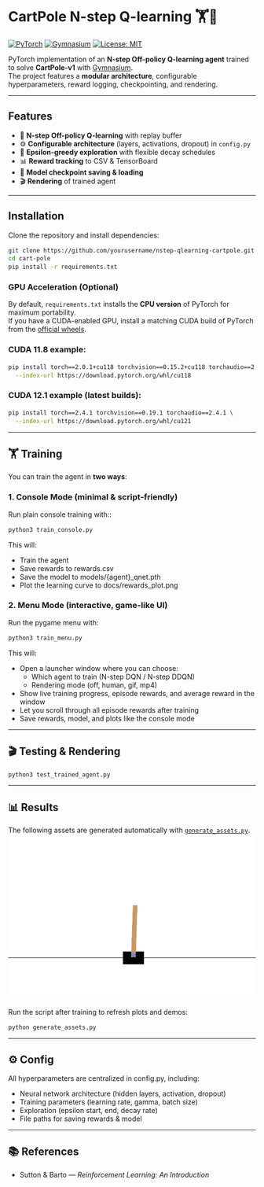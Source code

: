 # CartPole N-step Q-learning 🏋️🤖

[![PyTorch](https://img.shields.io/badge/PyTorch-2.0+-EE4C2C?logo=pytorch)](https://pytorch.org/)
[![Gymnasium](https://img.shields.io/badge/Gymnasium-0.29+-008080?logo=openai)](https://gymnasium.farama.org/)
[![License: MIT](https://img.shields.io/badge/License-MIT-yellow.svg)](LICENSE)

PyTorch implementation of an **N-step Off-policy Q-learning agent** trained to solve **CartPole-v1** with [Gymnasium](https://gymnasium.farama.org/).  
The project features a **modular architecture**, configurable hyperparameters, reward logging, checkpointing, and rendering.

---

## Features
- 🧠 **N-step Off-policy Q-learning** with replay buffer  
- ⚙️ **Configurable architecture** (layers, activations, dropout) in `config.py`  
- 🎲 **Epsilon-greedy exploration** with flexible decay schedules  
- 📊 **Reward tracking** to CSV & TensorBoard  
- 💾 **Model checkpoint saving & loading**  
- 🎬 **Rendering** of trained agent  

---

## Installation
Clone the repository and install dependencies:

```bash
git clone https://github.com/yourusername/nstep-qlearning-cartpole.git
cd cart-pole
pip install -r requirements.txt
```

### GPU Acceleration (Optional)
By default, `requirements.txt` installs the **CPU version** of PyTorch for maximum portability.  
If you have a CUDA-enabled GPU, install a matching CUDA build of PyTorch from the [official wheels](https://pytorch.org/get-started/previous-versions/).

### CUDA 11.8 example:
```bash
pip install torch==2.0.1+cu118 torchvision==0.15.2+cu118 torchaudio==2.0.2+cu118 \
  --index-url https://download.pytorch.org/whl/cu118
```

### CUDA 12.1 example (latest builds):
```bash
pip install torch==2.4.1 torchvision==0.19.1 torchaudio==2.4.1 \
  --index-url https://download.pytorch.org/whl/cu121
```

---

## 🏋️ Training

You can train the agent in **two ways**:

### 1. Console Mode (minimal & script-friendly)
Run plain console training with::
```bash
python3 train_console.py
```
This will:
- Train the agent
- Save rewards to rewards.csv
- Save the model to models/{agent}_qnet.pth
- Plot the learning curve to docs/rewards_plot.png

### 2. Menu Mode (interactive, game-like UI)
Run the pygame menu with:
```bash
python3 train_menu.py
```
This will:
- Open a launcher window where you can choose:
  - Which agent to train (N-step DQN / N-step DDQN)
  - Rendering mode (off, human, gif, mp4)
- Show live training progress, episode rewards, and average reward in the window
- Let you scroll through all episode rewards after training
- Save rewards, model, and plots like the console mode

---

## 🎬 Testing & Rendering
```bash
python3 test_trained_agent.py
```

---

## 📊 Results

The following assets are generated automatically with [`generate_assets.py`](generate_assets.py).
![Alt text](docs/cartpole.gif)

Run the script after training to refresh plots and demos:

```bash
python generate_assets.py
```

---

## ⚙️ Config
All hyperparameters are centralized in config.py, including:
- Neural network architecture (hidden layers, activation, dropout)
- Training parameters (learning rate, gamma, batch size)
- Exploration (epsilon start, end, decay rate)
- File paths for saving rewards & model

---

## 📚 References
- Sutton & Barto — *Reinforcement Learning: An Introduction*
